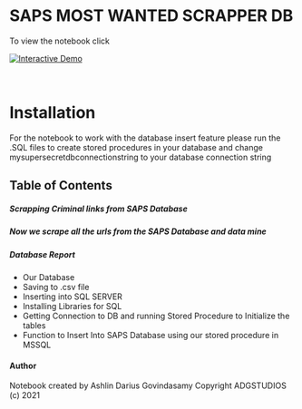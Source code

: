 # SAPS MOST WANTED SCRAPPER DB

To view the notebook click

<a href="https://colab.research.google.com/github/ADGSTUDIOS/ScrappingSAPSMostWanted/blob/main/ScrappingSAPSDatabase.ipynb" target="_parent"><img src="https://colab.research.google.com/assets/colab-badge.svg" alt="Interactive Demo"/></a>

<br>

<h1>Installation</h1>

<p>For the notebook to work with the database insert feature please run the .SQL files to create stored procedures in your database and change mysupersecretdbconnectionstring to your database connection string</p>

## Table of Contents

##### Scrapping Criminal links from SAPS Database


##### Now we scrape all the urls from the SAPS Database and data mine


##### Database Report
 - Our Database
 - Saving to .csv file
 - Inserting into SQL SERVER
 - Installing Libraries for SQL
 - Getting Connection to DB and running Stored Procedure to Initialize the tables
 - Function to Insert Into SAPS Database using our stored procedure in MSSQL

#### Author
Notebook created by Ashlin Darius Govindasamy
Copyright ADGSTUDIOS (c) 2021

